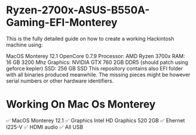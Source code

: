 # Ryzen-2700x-ASUS-B550A-Gaming-EFI-Monterey

This is the fully detailed guide on how to create a working Hackintosh machine using:

MacOS Monterey 12.1
OpenCore 0.7.9
Processor: AMD Ryzen 3700x
RAM: 16 GB 3200 Mhz
Graphics: NVIDIA GTX 760 2GB DDR5 (should patch using geforce kepler)
SSD: 256 GB SSD
This repository contains also EFI folder with all binaries produced meanwhile. The missing pieces might be however serial numbers or other hardware identifiers.

# Working On Mac Os Monterey

:white_check_mark: MacOS Monterey 12.1
:white_check_mark: Graphics Intel HD Graphics 520 2GB
:white_check_mark: Ehernet I225-V 
:white_check_mark: HDMI audio
:white_check_mark: All USB
